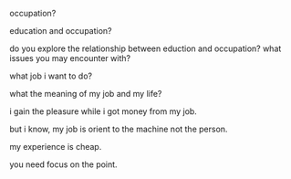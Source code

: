occupation?

education and occupation?

do you explore the relationship between eduction and occupation?
what issues you may encounter with?

what job i want to do?

what the meaning of my job and my life?

i gain the pleasure while i got money from my job.

but i know, my job is orient to the machine not the person.

my experience is cheap.

you need focus on the point.



